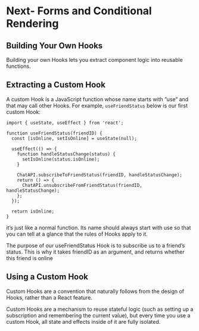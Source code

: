 # Next- Forms and Conditional Rendering 


## Building Your Own Hooks

Building your own Hooks lets you extract component logic into reusable functions.

## Extracting a Custom Hook

A custom Hook is a JavaScript function whose name starts with ”use” and that may call other Hooks. For example, `useFriendStatus` below is our first custom Hook:

```
import { useState, useEffect } from 'react';

function useFriendStatus(friendID) {
  const [isOnline, setIsOnline] = useState(null);

  useEffect(() => {
    function handleStatusChange(status) {
      setIsOnline(status.isOnline);
    }

    ChatAPI.subscribeToFriendStatus(friendID, handleStatusChange);
    return () => {
      ChatAPI.unsubscribeFromFriendStatus(friendID, handleStatusChange);
    };
  });

  return isOnline;
}

```


it’s just like a normal function. Its name should always start with use so that you can tell at a glance that the rules of Hooks apply to it.


The purpose of our useFriendStatus Hook is to subscribe us to a friend’s status. This is why it takes friendID as an argument, and returns whether this friend is online



## Using a Custom Hook


Custom Hooks are a convention that naturally follows from the design of Hooks, rather than a React feature.

Custom Hooks are a mechanism to reuse stateful logic (such as setting up a subscription and remembering the current value), but every time you use a custom Hook, all state and effects inside of it are fully isolated.





